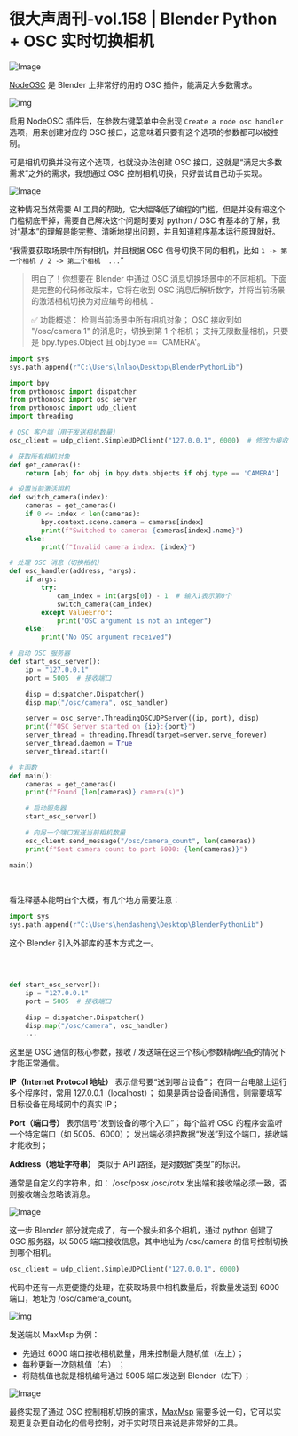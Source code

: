 

# 很大声周刊-vol.158 | Blender Python + OSC 实时切换相机

![Image](https://github.com/user-attachments/assets/73e32a18-c7dc-445e-953e-356d40ae6517)

[NodeOSC](https://github.com/maybites/NodeOSC?tab=readme-ov-file) 是 Blender 上非常好的用的 OSC 插件，能满足大多数需求。

![img](https://github-production-user-asset-6210df.s3.amazonaws.com/20842136/440172686-4ba31f58-7fde-40ab-bbe9-6b1c14d92a97.png?X-Amz-Algorithm=AWS4-HMAC-SHA256&X-Amz-Credential=AKIAVCODYLSA53PQK4ZA%2F20250504%2Fus-east-1%2Fs3%2Faws4_request&X-Amz-Date=20250504T091517Z&X-Amz-Expires=300&X-Amz-Signature=1879a00004693cd525b18c85a9019814afd8875ced5fd4019e5d8e0af011e943&X-Amz-SignedHeaders=host)

启用 NodeOSC 插件后，在参数右键菜单中会出现 `Create a node osc handler` 选项，用来创建对应的 OSC 接口，这意味着只要有这个选项的参数都可以被控制。

可是相机切换并没有这个选项，也就没办法创建 OSC 接口，这就是“满足大多数需求”之外的需求，我想通过 OSC 控制相机切换，只好尝试自己动手实现。

![Image](https://github-production-user-asset-6210df.s3.amazonaws.com/20842136/440173922-72e54ead-f5d4-4dee-aef7-1d6df04b164c.png?X-Amz-Algorithm=AWS4-HMAC-SHA256&X-Amz-Credential=AKIAVCODYLSA53PQK4ZA%2F20250504%2Fus-east-1%2Fs3%2Faws4_request&X-Amz-Date=20250504T093523Z&X-Amz-Expires=300&X-Amz-Signature=ff7d1212ea873fa27338732ff222ede71241f2a7f1baee8b61674a652903669c&X-Amz-SignedHeaders=host)

这种情况当然需要 AI 工具的帮助，它大幅降低了编程的门槛，但是并没有把这个门槛彻底干掉，需要自己解决这个问题时要对 python / OSC 有基本的了解，我对“基本”的理解是能完整、清晰地提出问题，并且知道程序基本运行原理就好。


“我需要获取场景中所有相机，并且根据 OSC 信号切换不同的相机，比如 `1 -> 第一个相机 / 2 -> 第二个相机  ...`”


> 明白了！你想要在 Blender 中通过 OSC 消息切换场景中的不同相机。下面是完整的代码修改版本，它将在收到 OSC 消息后解析数字，并将当前场景的激活相机切换为对应编号的相机：
> 
> ✅ 功能概述：
> 检测当前场景中所有相机对象；
> OSC 接收到如 "/osc/camera 1" 的消息时，切换到第 1 个相机；
> 支持无限数量相机，只要是 bpy.types.Object 且 obj.type == 'CAMERA'。

``` python
import sys
sys.path.append(r"C:\Users\lnlao\Desktop\BlenderPythonLib")

import bpy
from pythonosc import dispatcher
from pythonosc import osc_server
from pythonosc import udp_client
import threading

# OSC 客户端（用于发送相机数量）
osc_client = udp_client.SimpleUDPClient("127.0.0.1", 6000)  # 修改为接收端的地址和端口

# 获取所有相机对象
def get_cameras():
    return [obj for obj in bpy.data.objects if obj.type == 'CAMERA']

# 设置当前激活相机
def switch_camera(index):
    cameras = get_cameras()
    if 0 <= index < len(cameras):
        bpy.context.scene.camera = cameras[index]
        print(f"Switched to camera: {cameras[index].name}")
    else:
        print(f"Invalid camera index: {index}")

# 处理 OSC 消息（切换相机）
def osc_handler(address, *args):
    if args:
        try:
            cam_index = int(args[0]) - 1  # 输入1表示第0个
            switch_camera(cam_index)
        except ValueError:
            print("OSC argument is not an integer")
    else:
        print("No OSC argument received")

# 启动 OSC 服务器
def start_osc_server():
    ip = "127.0.0.1"
    port = 5005  # 接收端口

    disp = dispatcher.Dispatcher()
    disp.map("/osc/camera", osc_handler)

    server = osc_server.ThreadingOSCUDPServer((ip, port), disp)
    print(f"OSC Server started on {ip}:{port}")
    server_thread = threading.Thread(target=server.serve_forever)
    server_thread.daemon = True
    server_thread.start()

# 主函数
def main():
    cameras = get_cameras()
    print(f"Found {len(cameras)} camera(s)")

    # 启动服务器
    start_osc_server()

    # 向另一个端口发送当前相机数量
    osc_client.send_message("/osc/camera_count", len(cameras))
    print(f"Sent camera count to port 6000: {len(cameras)}")

main()
   
   
```

看注释基本能明白个大概，有几个地方需要注意：

``` python
import sys
sys.path.append(r"C:\Users\hendasheng\Desktop\BlenderPythonLib")
```
这个 Blender 引入外部库的基本方式之一。

<br>

``` python

def start_osc_server():
    ip = "127.0.0.1"
    port = 5005  # 接收端口

    disp = dispatcher.Dispatcher()
    disp.map("/osc/camera", osc_handler)
    ...
```

这里是 OSC 通信的核心参数，接收 / 发送端在这三个核心参数精确匹配的情况下才能正常通信。

**IP（Internet Protocol 地址）** 
表示信号要“送到哪台设备”；
在同一台电脑上运行多个程序时，常用 127.0.0.1（localhost）；
如果是两台设备间通信，则需要填写目标设备在局域网中的真实 IP；

**Port（端口号）**
表示信号“发到设备的哪个入口”；
每个监听 OSC 的程序会监听一个特定端口（如 5005、6000）；
发出端必须把数据“发送”到这个端口，接收端才能收到；

**Address（地址字符串）**
类似于 API 路径，是对数据“类型”的标识。

通常是自定义的字符串，如：
/osc/posx
/osc/rotx
发出端和接收端必须一致，否则接收端会忽略该消息。


![Image](https://github-production-user-asset-6210df.s3.amazonaws.com/20842136/440176282-36a2fd2e-71e1-4e00-aeb3-dbb01d764874.png?X-Amz-Algorithm=AWS4-HMAC-SHA256&X-Amz-Credential=AKIAVCODYLSA53PQK4ZA%2F20250504%2Fus-east-1%2Fs3%2Faws4_request&X-Amz-Date=20250504T101227Z&X-Amz-Expires=300&X-Amz-Signature=847d91c6584bef9e186234bf99171bd4b4c13a3b155b3a72072b385f2089f153&X-Amz-SignedHeaders=host)

这一步 Blender 部分就完成了，有一个猴头和多个相机，通过 python 创建了 OSC 服务器，以 5005 端口接收信息，其中地址为 /osc/camera 的信号控制切换到哪个相机。
<br>

```python
osc_client = udp_client.SimpleUDPClient("127.0.0.1", 6000)
```

代码中还有一点更便捷的处理，在获取场景中相机数量后，将数量发送到 6000 端口，地址为 /osc/camera_count。
<br>

![img](https://github-production-user-asset-6210df.s3.amazonaws.com/20842136/440176487-9b15a23a-727c-43ac-80da-5ad35dbf3388.png?X-Amz-Algorithm=AWS4-HMAC-SHA256&X-Amz-Credential=AKIAVCODYLSA53PQK4ZA%2F20250504%2Fus-east-1%2Fs3%2Faws4_request&X-Amz-Date=20250504T101242Z&X-Amz-Expires=300&X-Amz-Signature=40a03afdabcf5a329fed4716fff4aa7c952afac732a2644c88ac919a385d13c4&X-Amz-SignedHeaders=host)

发送端以 MaxMsp 为例：
- 先通过 6000 端口接收相机数量，用来控制最大随机值（左上）；
- 每秒更新一次随机值（右） ；
- 将随机值也就是相机编号通过 5005 端口发送到 Blender（左下）；


![Image](https://github-production-user-asset-6210df.s3.amazonaws.com/20842136/440177237-b90a144d-5fb9-41c2-8e56-b162ed857df2.gif?X-Amz-Algorithm=AWS4-HMAC-SHA256&X-Amz-Credential=AKIAVCODYLSA53PQK4ZA%2F20250504%2Fus-east-1%2Fs3%2Faws4_request&X-Amz-Date=20250504T102641Z&X-Amz-Expires=300&X-Amz-Signature=7dc0e9c807e462b26531d45d1718a9f151a4a555806b22ca3a485749a585e031&X-Amz-SignedHeaders=host)

最终实现了通过 OSC 控制相机切换的需求，[MaxMsp](https://cycling74.com/) 需要多说一句，它可以实现更复杂更自动化的信号控制，对于实时项目来说是非常好的工具。